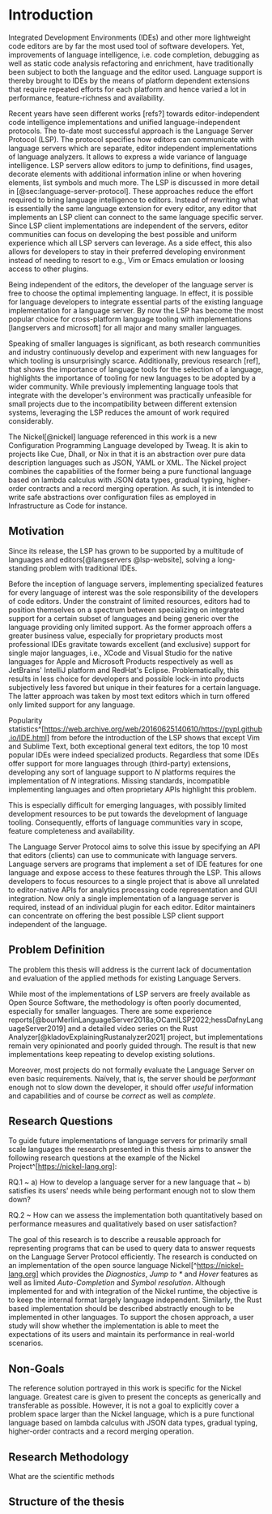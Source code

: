 # Introduction

Integrated Development Environments (IDEs) and other more lightweight code editors are by far the most used tool of software developers.
Yet, improvements of language intelligence, i.e. code completion, debugging as well as static code analysis refactoring and enrichment, have traditionally been subject to both the language and the editor used.
Language support is thereby brought to IDEs by the means of platform dependent extensions that require repeated efforts for each platform and hence varied a lot in performance, feature-richness and availability.
<!-- Comparison here? -->
Recent years have seen different works [refs?] towards editor-independent code intelligence implementations and unified language-independent protocols.
The to-date most successful approach is the Language Server Protocol (LSP).
The protocol specifies how editors can communicate with language servers which are separate, editor independent implementations of language analyzers.
It allows to express a wide variance of language intelligence.
LSP servers allow editors to jump to definitions, find usages, decorate elements with additional information inline or when hovering elements, list symbols and much more.
The LSP is discussed in more detail in [@sec:language-server-protocol].
These approaches reduce the effort required to bring language intelligence to editors.
Instead of rewriting what is essentially the same language extension for every editor, any editor that implements an LSP client can connect to the same language specific server.
Since LSP client implementations are independent of the servers, editor communities can focus on developing the best possible and uniform experience which all LSP servers can leverage.
As a side effect, this also allows for developers to stay in their preferred developing environment instead of needing to resort to e.g., Vim or Emacs emulation or loosing access to other plugins.

<!-- graphic here or in the backgroudn chapter -->
Being independent of the editors, the developer of the language server is free to choose the optimal implementing language.
In effect, it is possible for language developers to integrate essential parts of the existing language implementation for a language server.
By now the LSP has become the most popular choice for cross-platform language tooling with implementations [langservers and microsoft] for all major and many smaller languages.

Speaking of smaller languages is significant, as both research communities and industry continuously develop and experiment with new languages for which tooling is unsurprisingly scarce.
Additionally, previous research [ref], that shows the importance of language tools for the selection of a language, highlights the importance of tooling for new languages to be adopted by a wider community.
While previously implementing language tools that integrate with the developer's environment was practically unfeasible for small projects due to the incompatibility between different extension systems, leveraging the LSP reduces the amount of work required considerably.

The Nickel[@nickel] language referenced in this work is a new Configuration Programming Language developed by Tweag.
It is akin to projects like Cue, Dhall, or Nix in that it is an abstraction over pure data description languages such as JSON, YAML or XML.
The Nickel project combines the capabilities of the former being a pure functional language based on lambda calculus with JSON data types, gradual typing, higher-order contracts and a record merging operation.
As such, it is intended to write safe abstractions over configuration files as employed in Infrastructure as Code for instance.

## Motivation

Since its release, the LSP has grown to be supported by a multitude of languages and editors[@langservers @lsp-website], solving a long-standing problem with traditional IDEs.

Before the inception of language servers, implementing specialized features for every language of interest was the sole responsibility of the developers of code editors.
Under the constraint of limited resources, editors had to position themselves on a spectrum between specializing on integrated support for a certain subset of languages and being generic over the language providing only limited support.
As the former approach offers a greater business value, especially for proprietary products most professional IDEs gravitate towards excellent (and exclusive) support for single major languages, i.e., XCode and Visual Studio for the native languages for Apple and Microsoft Products respectively as well as JetBrains' IntelliJ platform and RedHat's Eclipse.
Problematically, this results in less choice for developers and possible lock-in into products subjectively less favored but unique in their features for a certain language.
The latter approach was taken by most text editors which in turn offered only limited support for any language.

Popularity statistics^[https://web.archive.org/web/20160625140610/https://pypl.github.io/IDE.html] from before the introduction of the LSP shows that except Vim and Sublime Text, both exceptional general text editors, the top 10 most popular IDEs were indeed specialized products.
Regardless that some IDEs offer support for more languages through (third-party) extensions, developing any sort of language support to $N$ platforms requires the implementation of $N$ integrations.
Missing standards, incompatible implementing languages and often proprietary APIs highlight this problem.

This is especially difficult for emerging languages, with possibly limited development resources to be put towards the development of language tooling.
Consequently, efforts of language communities vary in scope, feature completeness and availability.

The Language Server Protocol aims to solve this issue by specifying an API that editors (clients) can use to communicate with language servers.
Language servers are programs that implement a set of IDE features for one language and expose access to these features through the LSP.
This allows developers to focus resources to a single project that is above all unrelated to editor-native APIs for analytics processing code representation and GUI integration.
Now only a single implementation of a language server is required, instead of an individual plugin for each editor.
Editor maintainers can concentrate on offering the best possible LSP client support independent of the language.

## Problem Definition

The problem this thesis will address is the current lack of documentation and evaluation of the applied methods for existing Language Servers.

While most of the implementations of LSP servers are freely available as Open Source Software, the methodology is often poorly documented, especially for smaller languages.
There are some experience reports[@bourMerlinLanguageServer2018a;OCamlLSP2022;hessDafnyLanguageServer2019] and a detailed video series on the Rust Analyzer[@kladovExplainingRustanalyzer2021] project, but implementations remain very opinionated and poorly guided through.
The result is that new implementations keep repeating to develop existing solutions.

Moreover, most projects do not formally evaluate the Language Server on even basic requirements.
Naïvely, that is, the server should be *performant* enough not to slow down the developer, it should offer *useful* information and capabilities and of course be *correct* as well as *complete*.

## Research Questions

To guide future implementations of language servers for primarily small scale languages the research presented in this thesis aims to answer the following research questions at the example of the Nickel Project^[https://nickel-lang.org]:

RQ.1
  ~ a) How to develop a language server for a new language that
  ~ b) satisfies its users' needs while being performant enough not to slow them down?

RQ.2
  ~ How can we assess the implementation both quantitatively based on performance measures and qualitatively based on user satisfaction?


The goal of this research is to describe a reusable approach for representing programs that can be used to query data to answer requests on the Language Server Protocol efficiently. 
The research is conducted on an implementation of the open source language Nickel[^https://nickel-lang.org] which provides the *Diagnostics*, *Jump to \** and *Hover* features as well as limited *Auto-Completion* and *Symbol resolution*.
Although implemented for and with integration of the Nickel runtime, the objective is to keep the internal format largely language independent.
Similarly, the Rust based implementation should be described abstractly enough to be implemented in other languages.
To support the chosen approach, a user study will show whether the implementation is able to meet the expectations of its users and maintain its performance in real-world scenarios.

## Non-Goals

The reference solution portrayed in this work is specific for the Nickel language.
Greatest care is given to present the concepts as generically and transferable as possible.
However, it is not a goal to explicitly cover a problem space larger than the Nickel language, which is a pure functional language based on lambda calculus with JSON data types, gradual typing, higher-order contracts and a record merging operation.

## Research Methodology

What are the scientific methods


## Structure of the thesis
